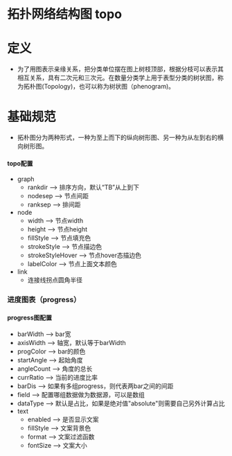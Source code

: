 # 拓扑网络结构图 topo

# 定义

- 为了用图表示亲缘关系，把分类单位摆在图上树枝顶部，根据分枝可以表示其相互关系，具有二次元和三次元。在数量分类学上用于表型分类的树状图，称为拓朴图(Topology)，也可以称为树状图（phenogram)。

# 基础规范

- 拓朴图分为两种形式，一种为至上而下的纵向树形图、另一种为从左到右的横向树形图。

<div bx-name="chart.spec.components/list/index"></div>

#### topo配置
 
 - graph 
   + rankdir --> 排序方向，默认“TB”从上到下
   + nodesep --> 节点间距
   + ranksep --> 排间距
 - node 
   + width --> 节点width
   + height --> 节点height
   + fillStyle --> 节点填充色
   + strokeStyle --> 节点描边色
   + strokeStyleHover --> 节点hover态描边色
   + labelColor --> 节点上面文本颜色
 - link
   + 连接线拐点圆角半径

### 进度图表（progress）

#### progress图配置

  - barWidth --> bar宽
  - axisWidth --> 轴宽，默认等于barWidth
  - progColor --> bar的颜色
  - startAngle --> 起始角度
  - angleCount --> 角度的总长
  - currRatio --> 当前的进度比率
  - barDis --> 如果有多组progress，则代表两bar之间的间距
  - field --> 配置哪组数据做为数据源，可以是数组
  - dataType --> 默认是占比，如果是绝对值"absolute"则需要自己另外计算占比
  - text 
     - enabled --> 是否显示文案
     - fillStyle --> 文案背景色
     - format --> 文案过滤函数
     - fontSize --> 文案大小